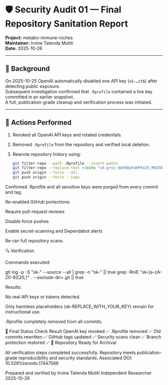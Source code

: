 
# 🛡️ Security Audit 01 — Final Repository Sanitation Report

**Project:** metabo-immune-niches  
**Maintainer:** Irvine Tatenda Mutiti  
**Date:** 2025-10-26  

---

## 🧭 Background

On 2025-10-25 OpenAI automatically disabled one API key (`sk-…zYA`) after detecting public exposure.  
Subsequent investigation confirmed that `.Rprofile` contained a live key committed in an earlier snapshot.  
A full, publication-grade cleanup and verification process was initiated.

---

## 🧹 Actions Performed

1. Revoked all OpenAI API keys and rotated credentials.  
2. Removed `.Rprofile` from the repository and verified local deletion.  
3. Rewrote repository history using:

   ```bash
   git filter-repo --path .Rprofile --invert-paths
   git filter-repo --replace-text <(echo "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==>***REMOVED***")
   git push origin --force --all
   git push origin --force --tags


Confirmed .Rprofile and all sensitive keys were purged from every commit and tag.

Re-enabled GitHub protections:

Require pull-request reviews

Disable force pushes

Enable secret-scanning and Dependabot alerts

Re-ran full repository scans.

🔍 Verification

Commands executed:

git log -p -S "sk-" --source --all | grep -n "sk-" || true
grep -RniE "sk-[a-zA-Z0-9]{20,}" . --exclude-dir=.git || true


Results:

No real API keys or tokens detected.

Only harmless placeholders (sk-REPLACE_WITH_YOUR_KEY) remain for instructional use.

.Rprofile completely removed from all commits.

🎯 Final Status
Check	Result
OpenAI key revoked	✅
.Rprofile removed	✅
Old commits rewritten	✅
GitHub tags updated	✅
Security scans clean	✅
Branch protection restored	✅
🧾 Repository Ready for Archival

All verification steps completed successfully.
Repository meets publication-grade reproducibility and security standards.
Associated DOI: 10.5281/zenodo.17447568

Prepared and verified by
Irvine Tatenda Mutiti
Independent Researcher
2025-10-26
